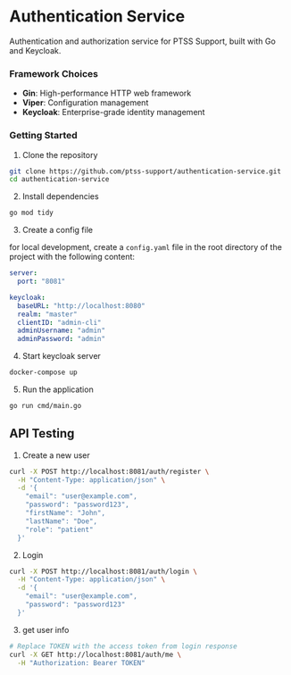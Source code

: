 # Authentication Service
Authentication and authorization service for PTSS Support, built with Go and Keycloak.

### Framework Choices
- **Gin**: High-performance HTTP web framework
- **Viper**: Configuration management
- **Keycloak**: Enterprise-grade identity management

### Getting Started
1. Clone the repository
```bash
git clone https://github.com/ptss-support/authentication-service.git
cd authentication-service

```

2. Install dependencies
```bash
go mod tidy
```
3. Create a config file

for local development, create a `config.yaml` file in the root directory of the project with the following content:
```yaml
server:
  port: "8081"

keycloak:
  baseURL: "http://localhost:8080"
  realm: "master"         
  clientID: "admin-cli"
  adminUsername: "admin"
  adminPassword: "admin"
```

4. Start keycloak server
```bash
docker-compose up
```

5. Run the application
```bash
go run cmd/main.go
```

## API Testing
1. Create a new user
```bash
curl -X POST http://localhost:8081/auth/register \
  -H "Content-Type: application/json" \
  -d '{
    "email": "user@example.com",
    "password": "password123",
    "firstName": "John",
    "lastName": "Doe",
    "role": "patient"
  }'
```
2. Login
```bash
curl -X POST http://localhost:8081/auth/login \
  -H "Content-Type: application/json" \
  -d '{
    "email": "user@example.com",
    "password": "password123"
  }'
```
3. get user info
```bash
# Replace TOKEN with the access token from login response
curl -X GET http://localhost:8081/auth/me \
  -H "Authorization: Bearer TOKEN"
```

